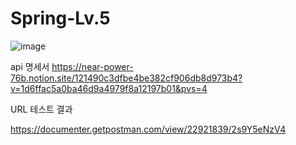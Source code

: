 # Spring-Lv.5
![image](https://github.com/songyuheon98/Spring_Level5_Final/assets/140541167/239ffab7-68df-4419-b43d-6c5229b0d145)

api 명세서
https://near-power-76b.notion.site/121490c3dfbe4be382cf906db8d973b4?v=1d6ffac5a0ba46d9a4979f8a12197b01&pvs=4

URL 테스트 결과

https://documenter.getpostman.com/view/22921839/2s9Y5eNzV4
